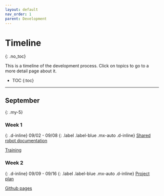 ```yaml
---
layout: default
nav_order: 1
parent: Development
---
```


# Timeline
{: .no_toc}

This is a timeline of the development process. Click on topics to go to a more detail page about it.

- TOC
{:toc}

---
## September
{: .my-5}

### Week 1
{: .d-inline}
09/02 - 09/08
{: .label .label-blue .mx-auto .d-inline}
[Shared robot documentation](#shared-documentation)

[Training](#training)

### Week 2
{: .d-inline}
09/09 - 09/16
{: .label .label-blue .mx-auto .d-inline}
[Project plan](#project-plan)

[Github pages](#github-pages)

